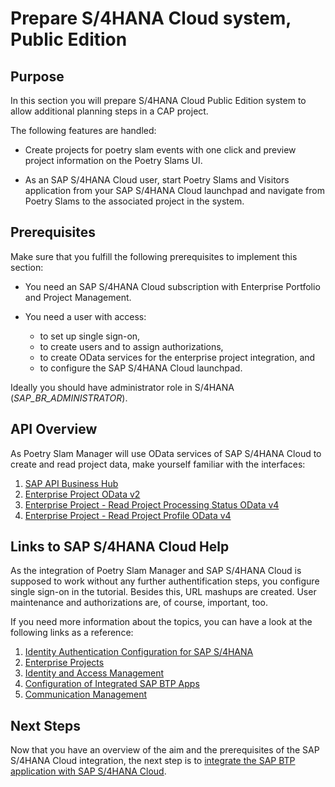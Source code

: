 # Prepare S/4HANA Cloud system, Public Edition

## Purpose

In this section you will prepare S/4HANA Cloud Public Edition system to allow additional planning steps in a CAP project.

The following features are handled:

- Create projects for poetry slam events with one click and preview project information on the Poetry Slams UI.

- As an SAP S/4HANA Cloud user, start Poetry Slams and Visitors application from your SAP S/4HANA Cloud launchpad and navigate from Poetry Slams to the associated project in the system.

## Prerequisites

Make sure that you fulfill the following prerequisites to implement this section:

- You need an SAP S/4HANA Cloud subscription with Enterprise Portfolio and Project Management.

- You need a user with access:

    - to set up single sign-on,
    - to create users and to assign authorizations,
    - to create OData services for the enterprise project integration, and
    - to configure the SAP S/4HANA Cloud launchpad.

Ideally you should have administrator role in S/4HANA (*SAP_BR_ADMINISTRATOR*).

## API Overview

As Poetry Slam Manager will use OData services of SAP S/4HANA Cloud to create and read project data, make yourself familiar with the interfaces:

1. [SAP API Business Hub](https://api.sap.com/package/SAPS4HANACloud/all)
2. [Enterprise Project OData v2](https://api.sap.com/api/API_ENTERPRISE_PROJECT_SRV_0002/overview) 
3. [Enterprise Project - Read Project Processing Status OData v4](https://api.sap.com/api/ENTPROJECTPROCESSINGSTATUS_0001/overview) 
4. [Enterprise Project - Read Project Profile OData v4](https://api.sap.com/api/ENTPROJECTPROFILECODE_0001/overview) 

## Links to SAP S/4HANA Cloud Help

As the integration of Poetry Slam Manager and SAP S/4HANA Cloud is supposed to work without any further authentification steps, you configure single sign-on in the tutorial. Besides this, URL mashups are created. User maintenance and authorizations are, of course, important, too. 

If you need more information about the topics, you can have a look at the following links as a reference: 

1. [Identity Authentication Configuration for SAP S/4HANA](https://help.sap.com/docs/cloud-identity/system-integration-guide/identity-authentication-configuration-for-sap-s-4hana)
2. [Enterprise Projects](https://help.sap.com/docs/SAP_S4HANA_CLOUD/f369b2eff700401494ba6e7c9a573288/97e2a4e0c9954d519ae3c862d7b7f8ac.html?q=enterprise%20projects)
3. [Identity and Access Management](https://help.sap.com/docs/SAP_S4HANA_CLOUD/a630d57fc5004c6383e7a81efee7a8bb/f25f9108740442c3804370f2d88a9bdd.html?q=Maintain%20Business%20Users)
4. [Configuration of Integrated SAP BTP Apps](https://help.sap.com/docs/SAP_S4HANA_CLOUD/0f69f8fb28ac4bf48d2b57b9637e81fa/1a2f16c997f741278347545969947d76.html?q=SAP%20S%2F4HANA%20Cloud%20Launchpad)
5. [Communication Management](https://help.sap.com/docs/SAP_S4HANA_CLOUD/0f69f8fb28ac4bf48d2b57b9637e81fa/2e84a10c430645a88bdbfaaa23ac9ff7.html?q=SAP%20S%2F4HANA%20Cloud%20Launchpad)

## Next Steps

Now that you have an overview of the aim and the prerequisites of the SAP S/4HANA Cloud integration, the next step is to [integrate the SAP BTP application with SAP S/4HANA Cloud](./34a-S4HC-Integration.md).